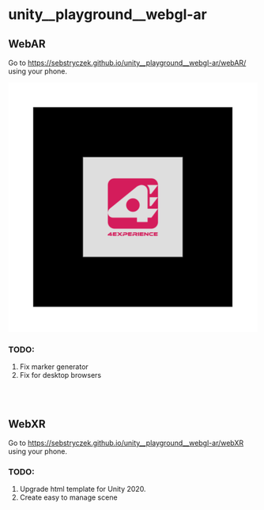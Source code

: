 # unity__playground__webgl-ar

## WebAR

Go to https://sebstryczek.github.io/unity__playground__webgl-ar/webAR/ using your phone.

![marker](https://raw.githubusercontent.com/sebstryczek/unity__playground__webgl-ar/main/docs/webAR/data/markersImages/4experience.png)

### TODO:
1. Fix marker generator
2. Fix for desktop browsers

<br /><br />

## WebXR

Go to https://sebstryczek.github.io/unity__playground__webgl-ar/webXR using your phone.

### TODO:
1. Upgrade html template for Unity 2020.
2. Create easy to manage scene

